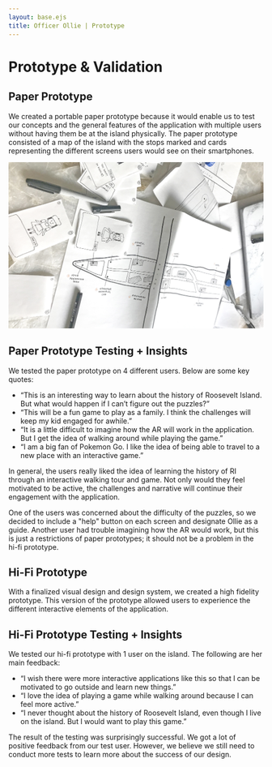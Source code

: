 ```yaml
---
layout: base.ejs
title: Officer Ollie | Prototype
---
```


# Prototype & Validation

## Paper Prototype

We created a portable paper prototype because it would enable us to test our concepts and the general features of the application with multiple users without having them be at the island physically. The paper prototype consisted of a map of the island with the stops marked and cards representing the different screens users would see on their smartphones. 

![](./paper-prototype.png)

## Paper Prototype Testing + Insights

We tested the paper prototype on 4 different users. Below are some key quotes: 

- “This is an interesting way to learn about the history of Roosevelt Island. But what would happen if I can’t figure out the puzzles?”
- “This will be a fun game to play as a family. I think the challenges will keep my kid engaged for awhile.”
- “It is a little difficult to imagine how the AR will work in the application. But I get the idea of walking around while playing the game.”
- “I am a big fan of Pokemon Go. I like the idea of being able to travel to a new place with an interactive game.”

In general, the users really liked the idea of learning the history of RI through an interactive walking tour and game. Not only would they feel motivated to be active, the challenges and narrative will continue their engagement with the application. 

One of the users was concerned about the difficulty of the puzzles, so we decided to include a "help" button on each screen and designate Ollie as a guide. Another user had trouble imagining how the AR would work, but this is just a restrictions of  paper prototypes; it should not be a problem in the hi-fi prototype.

## Hi-Fi Prototype

With a finalized visual design and design system, we created a high fidelity prototype. This version of the prototype allowed users to experience the different interactive elements of the application. 

## Hi-Fi Prototype Testing + Insights

We tested our hi-fi prototype with 1 user on the island. The following are her main feedback: 

- “I wish there were more interactive applications like this so that I can be motivated to go outside and learn new things.”
- “I love the idea of playing a game while walking around because I can feel more active.”
- “I never thought about the history of Roosevelt Island, even though I live on the island. But I would want to play this game.”

The result of the testing was surprisingly successful. We got a lot of positive feedback from our test user. However, we believe we still need to conduct more tests to learn more about the success of our design.
